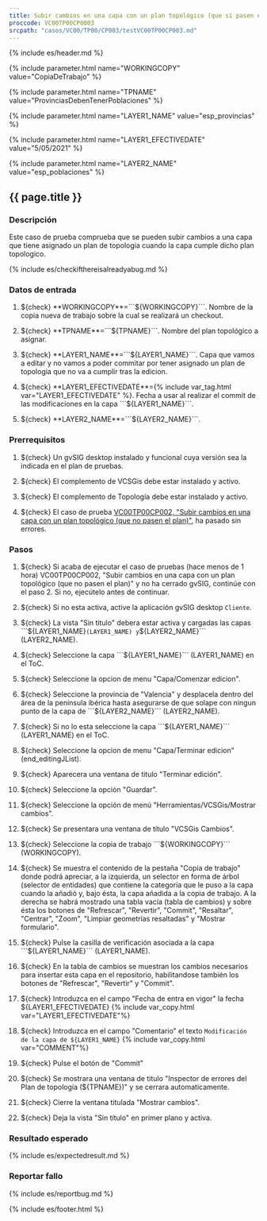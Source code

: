 ```yaml
---
title: Subir cambios en una capa con un plan topológico (que sí pasen el plan)
proccode: VC00TP00CP0003
srcpath: "casos/VC00/TP00/CP003/testVC00TP00CP003.md"
---
```


{% include es/header.md %}


{% include parameter.html name="WORKINGCOPY" value="CopiaDeTrabajo" %}

{% include parameter.html name="TPNAME" value="ProvinciasDebenTenerPoblaciones" %}

{% include parameter.html name="LAYER1_NAME" value="esp_provincias" %}

{% include parameter.html name="LAYER1_EFECTIVEDATE" value="5/05/2021" %}

{% include parameter.html name="LAYER2_NAME" value="esp_poblaciones" %}

## {{ page.title }}

### Descripción

Este caso de prueba comprueba que se pueden subir cambios a una capa que tiene asignado un plan de topologia
cuando la capa cumple dicho plan topologico.

{% include es/checkifthereisalreadyabug.md %}

### Datos de entrada
  
1. ${check} **WORKINGCOPY**=```${WORKINGCOPY}```. Nombre de la copia nueva de trabajo sobre la cual se realizará un checkout.

1. ${check} **TPNAME**=```${TPNAME}```. Nombre del plan topológico a asignar.

1. ${check} **LAYER1_NAME**=```${LAYER1_NAME}```. Capa que vamos a editar y no vamos a poder commitar
   por tener asignado un plan de topologia que no va a cumplir tras la edicion.

1. ${check} **LAYER1_EFECTIVEDATE**={% include var_tag.html var="LAYER1_EFECTIVEDATE" %}. Fecha a usar al realizar el commit de las modificaciones en la capa ```${LAYER1_NAME}```.

1. ${check} **LAYER2_NAME**=```${LAYER2_NAME}```. 


### Prerrequisitos

1. ${check} Un gvSIG desktop instalado y funcional cuya versión sea la indicada en el plan de pruebas.

2. ${check} El complemento de VCSGis debe estar instalado y activo.

3. ${check} El complemento de Topología debe estar instalado y activo.

4. ${check} El caso de prueba 
   [VC00TP00CP002, "Subir cambios en una capa con un plan topológico (que no pasen el plan)"](../../TP00/CP002/testVC00TP00CP002.md),
   ha pasado sin errores.

### Pasos

1. ${check} Si acaba de ejecutar el caso de pruebas (hace menos de 1 hora) VC00TP00CP002,
    "Subir cambios en una capa con un plan topológico (que no pasen el plan)"
    y no ha cerrado gvSIG, continúe con el paso 2. Si no, ejecútelo antes de continuar.

2. ${check} Si no esta activa, active la aplicación gvSIG desktop  ```Cliente```.

3. ${check} La vista "Sin titulo" debera estar activa y cargadas las capas ```${LAYER1_NAME}``` (LAYER1_NAME) y ```${LAYER2_NAME}``` (LAYER2_NAME).

4. ${check} Seleccione la capa ```${LAYER1_NAME}``` (LAYER1_NAME) en el ToC.

5. ${check} Seleccione la opcion de menu "Capa/Comenzar edicion".

6. ${check} Seleccione la provincia de "Valencia" y desplacela dentro del área de la península ibérica hasta
    asegurarse de que solape con ningun punto de la capa de ```${LAYER2_NAME}``` (LAYER2_NAME).

7. ${check} Si no lo esta seleccione la capa ```${LAYER1_NAME}``` (LAYER1_NAME) en el ToC.

8. ${check} Seleccione la opcion de menu "Capa/Terminar edicion" (end_editingJList).

9. ${check} Aparecera una ventana de titulo "Terminar edición".

10. ${check} Seleccione la opción "Guardar".

11. ${check} Seleccione la opción de menú "Herramientas/VCSGis/Mostrar cambios".

12. ${check} Se presentara una ventana de título  "VCSGis Cambios".

13. ${check} Seleccione la copia de trabajo ```${WORKINGCOPY}``` (WORKINGCOPY).

14. ${check} Se muestra el contenido de la pestaña "Copia de trabajo" donde podrá apreciar,
    a la izquierda, un selector en forma de árbol (selector de entidades) que contiene la categoría que le 
    puso a la capa cuando la añadió y, bajo ésta, la capa añadida a la copia de trabajo.
    A la derecha se habrá mostrado una tabla vacía (tabla de cambios) y sobre ésta los botones de "Refrescar",
    "Revertir", "Commit", "Resaltar", "Centrar", "Zoom", "Limpiar geometrías resaltadas" y "Mostrar formulario".

15. ${check} Pulse la casilla de verificación asociada a la capa ```${LAYER1_NAME}``` (LAYER1_NAME).

16. ${check} En la tabla de cambios se muestran los cambios necesarios para insertar esta capa en el repositorio, 
    habilitandose también los botones de "Refrescar", "Revertir" y "Commit".

17. ${check} Introduzca en el campo "Fecha de entra en vigor" la fecha ${LAYER1_EFECTIVEDATE} {% include var_copy.html var="LAYER1_EFECTIVEDATE"%}

18. ${check} Introduzca en el campo "Comentario" el texto <code id="COMMENT" class="language-plaintext highlighter-rouge">Modificación de la capa de ${LAYER1_NAME}</code> {% include var_copy.html var="COMMENT"%}

19. ${check} Pulse el botón de "Commit"

20. ${check} Se mostrara una ventana de titulo "Inspector de errores del Plan de topología (${TPNAME})" y se cerrara automaticamente.

23. ${check} Cierre la ventana titulada "Mostrar cambios".

24. ${check} Deja la vista "Sin título" en primer plano y activa.

    
### Resultado esperado

{% include es/expectedresult.md %}

### Reportar fallo

{% include es/reportbug.md %}

{% include es/footer.html %}
